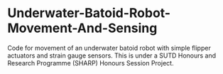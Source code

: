 # Underwater-Batoid-Robot-Movement-And-Sensing
Code for movement of an underwater batoid robot with simple flipper actuators and strain gauge sensors. This is under a SUTD Honours and Research Programme (SHARP) Honours Session Project.
